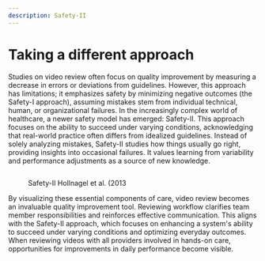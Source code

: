 ```yaml
---
description: Safety-II
---
```


# Taking a different approach

Studies on video review often focus on quality improvement by measuring a decrease in errors or deviations from guidelines. However, this approach has limitations; it emphasizes safety by minimizing negative outcomes (the Safety-I approach), assuming mistakes stem from individual technical, human, or organizational failures. In the increasingly complex world of healthcare, a newer safety model has emerged: Safety-II. This approach focuses on the ability to succeed under varying conditions, acknowledging that real-world practice often differs from idealized guidelines. Instead of solely analyzing mistakes, Safety-II studies how things usually go right, providing insights into occasional failures. It values learning from variability and performance adjustments as a source of new knowledge.

<figure><img src="https://www.researchgate.net/publication/282442036/figure/fig4/AS:614217019297804@1523452157884/Focus-of-Safety-I-and-Safety-II.png" alt=""><figcaption><p>Safety-II Hollnagel et al. (2013</p></figcaption></figure>

By visualizing these essential components of care, video review becomes an invaluable quality improvement tool. Reviewing workflow clarifies team member responsibilities and reinforces effective communication. This aligns with the Safety-II approach, which focuses on enhancing a system's ability to succeed under varying conditions and optimizing everyday outcomes. When reviewing videos with all providers involved in hands-on care, opportunities for improvements in daily performance become visible.
